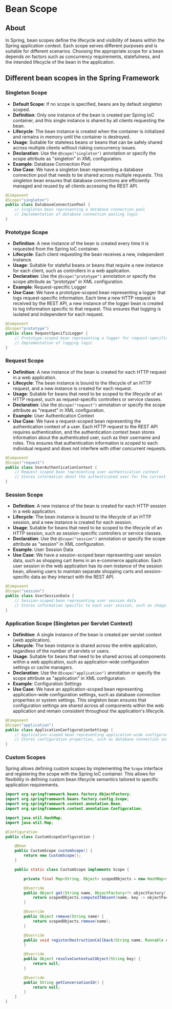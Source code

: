 # Bean Scope

## About

In Spring, bean scopes define the lifecycle and visibility of beans within the Spring application context. Each scope serves different purposes and is suitable for different scenarios. Choosing the appropriate scope for a bean depends on factors such as concurrency requirements, statefulness, and the intended lifecycle of the bean in the application.

## Different bean scopes in the Spring Framework

### **Singleton Scope**

* **Default Scope**: If no scope is specified, beans are by default singleton scoped.
* **Definition**: Only one instance of the bean is created per Spring IoC container, and this single instance is shared by all clients requesting the bean.
* **Lifecycle**: The bean instance is created when the container is initialized and remains in memory until the container is destroyed.
* **Usage**: Suitable for stateless beans or beans that can be safely shared across multiple clients without risking concurrency issues.
* **Declaration**: Use the `@Scope("singleton")` annotation or specify the scope attribute as "singleton" in XML configuration.
* **Example**: Database Connection Pool
* **Use Case**: We have a singleton bean representing a database connection pool that needs to be shared across multiple requests. This singleton bean ensures that database connections are efficiently managed and reused by all clients accessing the REST API.

```java
@Component
@Scope("singleton")
public class DatabaseConnectionPool {
    // Singleton bean representing a database connection pool
    // Implementation of database connection pooling logic
}
```

### **Prototype Scope**

* **Definition**: A new instance of the bean is created every time it is requested from the Spring IoC container.
* **Lifecycle**: Each client requesting the bean receives a new, independent instance.
* **Usage**: Suitable for stateful beans or beans that require a new instance for each client, such as controllers in a web application.
* **Declaration**: Use the `@Scope("prototype")` annotation or specify the scope attribute as "prototype" in XML configuration.
* **Example**: Request-specific Logger
* **Use Case**: We have a prototype-scoped bean representing a logger that logs request-specific information. Each time a new HTTP request is received by the REST API, a new instance of the logger bean is created to log information specific to that request. This ensures that logging is isolated and independent for each request.

```java
@Component
@Scope("prototype")
public class RequestSpecificLogger {
    // Prototype-scoped bean representing a logger for request-specific information
    // Implementation of logging logic
}
```

### **Request Scope**

* **Definition**: A new instance of the bean is created for each HTTP request in a web application.
* **Lifecycle**: The bean instance is bound to the lifecycle of an HTTP request, and a new instance is created for each request.
* **Usage**: Suitable for beans that need to be scoped to the lifecycle of an HTTP request, such as request-specific controllers or service classes.
* **Declaration**: Use the `@Scope("request")` annotation or specify the scope attribute as "request" in XML configuration.
* **Example**: User Authentication Context
* **Use Case**: We have a request-scoped bean representing the authentication context of a user. Each HTTP request to the REST API requires authentication, and the authentication context bean stores information about the authenticated user, such as their username and roles. This ensures that authentication information is scoped to each individual request and does not interfere with other concurrent requests.

```java
@Component
@Scope("request")
public class UserAuthenticationContext {
    // Request-scoped bean representing user authentication context
    // Stores information about the authenticated user for the current request
}
```

### **Session Scope**

* **Definition**: A new instance of the bean is created for each HTTP session in a web application.
* **Lifecycle**: The bean instance is bound to the lifecycle of an HTTP session, and a new instance is created for each session.
* **Usage**: Suitable for beans that need to be scoped to the lifecycle of an HTTP session, such as session-specific controllers or service classes.
* **Declaration**: Use the `@Scope("session")` annotation or specify the scope attribute as "session" in XML configuration.
* **Example**: User Session Data
* **Use Case**: We have a session-scoped bean representing user session data, such as shopping cart items in an e-commerce application. Each user session in the web application has its own instance of the session bean, allowing users to maintain separate shopping carts and session-specific data as they interact with the REST API.

```java
@Component
@Scope("session")
public class UserSessionData {
    // Session-scoped bean representing user session data
    // Stores information specific to each user session, such as shopping cart items
}
```

### **Application Scope (Singleton per Servlet Context)**

* **Definition**: A single instance of the bean is created per servlet context (web application).
* **Lifecycle**: The bean instance is shared across the entire application, regardless of the number of servlets or users.
* **Usage**: Suitable for beans that need to be shared across all components within a web application, such as application-wide configuration settings or cache managers.
* **Declaration**: Use the `@Scope("application")` annotation or specify the scope attribute as "application" in XML configuration.
* **Example**: Configuration Settings
* **Use Case**: We have an application-scoped bean representing application-wide configuration settings, such as database connection properties or system settings. This singleton bean ensures that configuration settings are shared across all components within the web application and remain consistent throughout the application's lifecycle.

```java
@Component
@Scope("application")
public class ApplicationConfigurationSettings {
    // Application-scoped bean representing application-wide configuration settings
    // Stores configuration properties, such as database connection settings
}
```

### **Custom Scopes**

Spring allows defining custom scopes by implementing the `Scope` interface and registering the scope with the Spring IoC container. This allows for flexibility in defining custom bean lifecycle semantics tailored to specific application requirements.

```java
import org.springframework.beans.factory.ObjectFactory;
import org.springframework.beans.factory.config.Scope;
import org.springframework.context.annotation.Bean;
import org.springframework.context.annotation.Configuration;

import java.util.HashMap;
import java.util.Map;

@Configuration
public class CustomScopeConfiguration {

    @Bean
    public CustomScope customScope() {
        return new CustomScope();
    }

    public static class CustomScope implements Scope {

        private final Map<String, Object> scopedObjects = new HashMap<>();

        @Override
        public Object get(String name, ObjectFactory<?> objectFactory) {
            return scopedObjects.computeIfAbsent(name, key -> objectFactory.getObject());
        }

        @Override
        public Object remove(String name) {
            return scopedObjects.remove(name);
        }

        @Override
        public void registerDestructionCallback(String name, Runnable callback) {
        }

        @Override
        public Object resolveContextualObject(String key) {
            return null;
        }

        @Override
        public String getConversationId() {
            return null;
        }
    }
}
```
